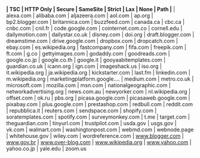 
**| TSC | HTTP Only | Secure | SameSite | Strict | Lax | None | Path |**
| alexa.com
| alibaba.com
| aljazeera.com
| aol.com
| ap.org
| bp2.blogger.com
| britannica.com
| buzzfeed.com
| canada.ca
| cbc.ca
| cnbc.com
| cnil.fr
| code.google.com
| cointernet.com.co
| cornell.edu
| dailymotion.com
| dailystar.co.uk
| disney.com
| doi.org
| draft.blogger.com
| dreamstime.com
| drive.google.com
| dropbox.com
| dropcatch.com
| ebay.com
| es.wikipedia.org
| fastcompany.com
| fifa.com
| freepik.com
| ft.com
| g.co
| gettyimages.com
| godaddy.com
| goodreads.com
| google.co.jp
| google.co.th
| google.it
| gooyaabitemplates.com
| guardian.co.uk
| icann.org
| ign.com
| imageshack.us
| iso.org
| it.wikipedia.org
| ja.wikipedia.org
| kickstarter.com
| last.fm
| linkedin.com
| m.wikipedia.org
| marketingplatform.google....
| medium.com
| metro.co.uk
| microsoft.com
| mozilla.com
| msn.com
| nationalgeographic.com
| networkadvertising.org
| news.com.au
| newyorker.com
| nl.wikipedia.org
| offset.com
| ok.ru
| pbs.org
| picasa.google.com
| picasaweb.google.com
| pixabay.com
| plus.google.com
| prestashop.com
| redbull.com
| reddit.com
| repubblica.it
| reuters.com
| sendspace.com
| shopify.com
| soratemplates.com
| spotify.com
| surveymonkey.com
| t.me
| target.com
| theguardian.com
| tinyurl.com
| trustpilot.com
| usda.gov
| usgs.gov
| vk.com
| walmart.com
| washingtonpost.com
| webmd.com
| webnode.page
| whitehouse.gov
| wiley.com
| wordreference.com
| www.blogger.com
| www.gov.br
| www.over-blog.com
| www.wikipedia.org
| www.yahoo.com
| yahoo.co.jp
| yale.edu
| zoom.us



























